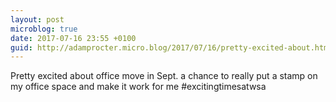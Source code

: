 ```yaml
---
layout: post
microblog: true
date: 2017-07-16 23:55 +0100
guid: http://adamprocter.micro.blog/2017/07/16/pretty-excited-about.html
---
```

Pretty excited about office move in Sept. a chance to really put a stamp on my office space and make it work for me #excitingtimesatwsa
